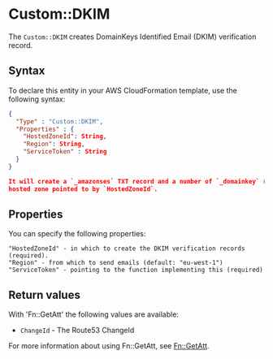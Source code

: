 # Custom::DKIM
The `Custom::DKIM` creates DomainKeys Identified Email (DKIM) verification record.

## Syntax
To declare this entity in your AWS CloudFormation template, use the following syntax:

```json
{
  "Type" : "Custom::DKIM",
  "Properties" : {
    "HostedZoneId": String,
    "Region": String,
    "ServiceToken" : String
  }
}

It will create a `_amazonses` TXT record and a number of `_domainkey` records in the
hosted zone pointed to by `HostedZoneId`.

```
## Properties
You can specify the following properties:

    "HostedZoneId" - in which to create the DKIM verification records  (required).
    "Region" - from which to send emails (default: "eu-west-1")
    "ServiceToken" - pointing to the function implementing this (required)

## Return values
With 'Fn::GetAtt' the following values are available:

- `ChangeId` - The Route53 ChangeId

For more information about using Fn::GetAtt, see [Fn::GetAtt](http://docs.aws.amazon.com/AWSCloudFormation/latest/UserGuide/intrinsic-function-reference-getatt.html).
